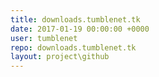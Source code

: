 ```yaml
---
title: downloads.tumblenet.tk
date: 2017-01-19 00:00:00 +0000
user: tumblenet
repo: downloads.tumblenet.tk
layout: project\github
---
```

